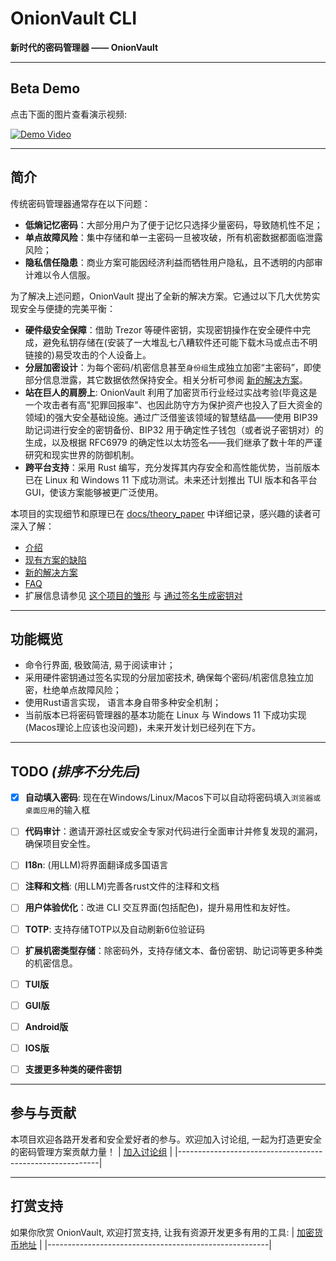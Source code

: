 # OnionVault CLI

**新时代的密码管理器 —— OnionVault**

---

## Beta Demo
点击下面的图片查看演示视频:

[![Demo Video](https://img.youtube.com/vi/3Pv8UDvxwpY/0.jpg)](https://youtu.be/3Pv8UDvxwpY)

---

## 简介

传统密码管理器通常存在以下问题：
- **低熵记忆密码**：大部分用户为了便于记忆只选择少量密码，导致随机性不足；
- **单点故障风险**：集中存储和单一主密码一旦被攻破，所有机密数据都面临泄露风险；
- **隐私信任隐患**：商业方案可能因经济利益而牺牲用户隐私，且不透明的内部审计难以令人信服。

为了解决上述问题，OnionVault 提出了全新的解决方案。它通过以下几大优势实现安全与便捷的完美平衡：

- **硬件级安全保障**：借助 Trezor 等硬件密钥，实现密钥操作在安全硬件中完成，避免私钥存储在(安装了一大堆乱七八糟软件还可能下载木马或点击不明链接的)易受攻击的个人设备上。
- **分层加密设计**：为每个密码/机密信息甚至`身份组`生成独立加密“主密码”，即使部分信息泄露，其它数据依然保持安全。相关分析可参阅 [新的解决方案](02_proposed_solution.md)。
- **站在巨人的肩膀上**: OnionVault 利用了加密货币行业经过实战考验(毕竟这是一个攻击者有高"犯罪回报率"、也因此防守方为保护资产也投入了巨大资金的领域)的强大安全基础设施。通过广泛借鉴该领域的智慧结晶——使用 BIP39 助记词进行安全的密钥备份、BIP32 用于确定性子钱包（或者说子密钥对）的生成，以及根据 RFC6979 的确定性以太坊签名——我们继承了数十年的严谨研究和现实世界的防御机制。
- **跨平台支持**：采用 Rust 编写，充分发挥其内存安全和高性能优势，当前版本已在 Linux 和 Windows 11 下成功测试。未来还计划推出 TUI 版本和各平台 GUI，使该方案能够被更广泛使用。

本项目的实现细节和原理已在 [docs/theory_paper](../../theory_paper) 中详细记录，感兴趣的读者可深入了解：
- [介绍](00_introduction.md)
- [现有方案的缺陷](01_existing_solutions.md)
- [新的解决方案](02_proposed_solution.md)
- [FAQ](03_appendix_faq.md)
- 扩展信息请参见 [这个项目的雏形](article.md) 与 [通过签名生成密钥对](signature_to_keys.md)

---

## 功能概览

- 命令行界面, 极致简洁, 易于阅读审计；
- 采用硬件密钥通过签名实现的分层加密技术, 确保每个密码/机密信息独立加密，杜绝单点故障风险；
- 使用Rust语言实现， 语言本身自带多种安全机制；
- 当前版本已将密码管理器的基本功能在 Linux 与 Windows 11 下成功实现(Macos理论上应该也没问题)，未来开发计划已经列在下方。

---

## TODO *(排序不分先后)*

* [x] **自动填入密码**: 现在在Windows/Linux/Macos下可以自动将密码填入`浏览器或桌面应用`的输入框
* [ ] **代码审计**：邀请开源社区或安全专家对代码进行全面审计并修复发现的漏洞，确保项目安全性。
* [ ] **I18n**: (用LLM)将界面翻译成多国语言
* [ ] **注释和文档**: (用LLM)完善各rust文件的注释和文档
* [ ] **用户体验优化**：改进 CLI 交互界面(包括配色)，提升易用性和友好性。
* [ ] **TOTP**: 支持存储TOTP以及自动刷新6位验证码
* [ ] **扩展机密类型存储**：除密码外，支持存储文本、备份密钥、助记词等更多种类的机密信息。
* [ ] **TUI版**
* [ ] **GUI版**
* [ ] **Android版**
* [ ] **IOS版**
* [ ] **支援更多种类的硬件密钥**




---

## 参与与贡献

本项目欢迎各路开发者和安全爱好者的参与。欢迎加入讨论组, 一起为打造更安全的密码管理方案贡献力量！
| [加入讨论组](https://matrix.to/#/#onionvault:matrix.org) |
|----------------------------------------------------------|

---


## 打赏支持

如果你欣赏 OnionVault, 欢迎打赏支持, 让我有资源开发更多有用的工具:
| [加密货币地址](https://etherscan.io/verifySig/263386) |
|-------------------------------------------------------|
